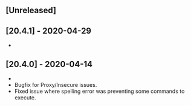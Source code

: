 ## [Unreleased]


## [20.4.1] - 2020-04-29
-

## [20.4.0] - 2020-04-14
-
- Bugfix for Proxy/Insecure issues.
- Fixed issue where spelling error was preventing some commands to execute.
